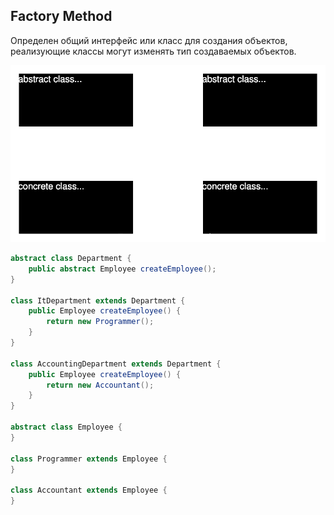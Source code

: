 ## Factory Method

Определен общий интерфейс или класс для создания объектов, реализующие классы могут изменять тип создаваемых объектов.

![img.svg](image/FactoryMethod2.svg)

```java
abstract class Department {
    public abstract Employee createEmployee();
}

class ItDepartment extends Department {
    public Employee createEmployee() {
        return new Programmer();
    }
}

class AccountingDepartment extends Department {
    public Employee createEmployee() {
        return new Accountant();
    }
}

abstract class Employee {
}

class Programmer extends Employee {
}

class Accountant extends Employee {
}
```